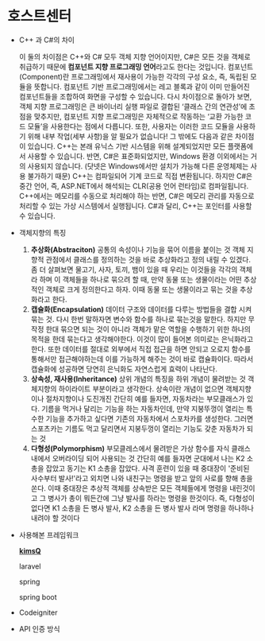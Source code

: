 # 호스트센터

- C++ 과 C#의 차이
    
    이 둘의 차이점은 C++와 C# 모두 객체 지향 언어이지만, C#은 모든 것을 객체로 취급하기 때문에 **컴포넌트 지향 프로그래밍 언어**라고도 한다는 것입니다.
    컴포넌트(Component)란 프로그래밍에서 재사용이 가능한 각각의 구성 요소, 즉, 독립된 모듈을 뜻합니다. 컴포넌트 기반 프로그래밍에서는 레고 블록과 같이 이미 만들어진 컴포넌트들을 조합하여 화면을 구성할 수 있습니다.
    다시 차이점으로 돌아가 보면, 객체 지향 프로그래밍은 큰 바이너리 실행 파일로 결합된 ‘클래스 간의 연관성’에 초점을 맞추지만, 컴포넌트 지향 프로그래밍은 자체적으로 작동하는 ‘교환 가능한 코드 모듈’을 사용한다는 점에서 다릅니다. 또한, 사용자는 이러한 코드 모듈을 사용하기 위해 내부 작업(세부 사항)을 알 필요가 없습니다!
    그 밖에도 다음과 같은 차이점이 있습니다.
    C++는 본래 유닉스 기반 시스템을 위해 설계되었지만 모든 플랫폼에서 사용할 수 있습니다. 반면, C#은 표준화되었지만, Windows 환경 이외에서는 거의 사용되지 않습니다. (닷넷은 Windows에서만 설치가 가능해 다른 운영체제는 사용 불가하기 때문)
    C++는 컴파일되어 기계 코드로 직접 변환됩니다. 하지만 C#은 중간 언어, 즉, ASP.NET에서 해석되는 CLR(공용 언어 런타임)로 컴파일됩니다.
    C++에서는 메모리를 수동으로 처리해야 하는 반면, C#은 메모리 관리를 자동으로 처리할 수 있는 가상 시스템에서 실행됩니다.
    C#과 달리, C++는 포인터를 사용할 수 있습니다.
    
- 객체지향의 특징
    1. **추상화(Abstraciton)**
    공통의 속성이나 기능을 묶어 이름을 붙이는 것
    객체 지향적 관점에서 클래스를 정의하는 것을 바로 추상화라고 정의 내릴 수 있겠다.
    좀 더 살펴보면 물고기, 사자, 토끼, 뱀이 있을 때 우리는 이것들을 각각의 객체라 하며 이 객체들을 하나로 묶으려 할 때,
    만약 동물 또는 생물이라는 어떤 추상적인 객체로 크게 정의한다고 하자. 이때 동물 또는 생물이라고 묶는 것을 추상화라고 한다.
    2. **캡슐화(Encapsulation)**
    데이터 구조와 데이터를 다루는 방법들을 결합 시켜 묶는 것. 다시 한번 말하자면 변수와 함수를 하나로 묶는것을 말한다.
    하지만 무작정 한대 묶으면 되는 것이 아니라
    객체가 맡은 역할을 수행하기 위한 하나의 목적을 한데 묶는다고 생각해야한다. 이것이 많이 들어본 의미로는 은닉화라고 한다.
    또한 데이터를 절대로 외부에서 직접 접근을 하면 안되고 오로지 함수를 통해서만 접근해야하는데 이를 가능하게 해주는 것이 바로 캡슐화이다.
    따라서 캡슐화에 성공하면 당연히 은닉화도 자연스럽게 효력이 나타난다.
    3. **상속성, 재사용(Inheritance)**
    상위 개념의 특징을 하위 개념이 물려받는 것
    객체지향의 하이라이트 부분이라고 생각한다. 상속이란 개념이 없으면 객체지향이나 절차지향이나 도진개진
    간단히 예를 들자면, 자동차라는 부모클래스가 있다.
    기름을 먹거나 달리는 기능을 하는 자동차인데,
    만약 지붕뚜껑이 열리는 특수한 기능을 추가하고 싶다면 기존의 자동차에서 스포차카를 생성한다.
    그러면 스포츠카는 기름도 먹고 달리면서 지붕두껑이 열리는 기능도 갖춘 자동차가 되는 것
    4. **다형성(Polymorphism)**
    부모클레스에서 물려받은 가상 함수를 자식 클래스 내에서 오버라이딩 되어 사용되는 것
    간단히 예를 들자면
    군대에서 나는 K2 소총을 잡았고 동기는 K1 소총을 잡았다. 사격 훈련이 있을 때 중대장이 '준비된 사수부터 발사!'라고 외치면
    나와 내친구는 명령을 받고 앞의 사로를 향해 총을 쏜다. 이때 중대장은 추상적 객체를 상속받은 모든 객체들에게 명령을 내린것이고
    그 병사가 총이 뭐든간에 그냥 발사를 하라는 명령을 한것이다.
    즉, 다형성이 없다면 K1 소총을 든 병사 발사, K2 소총을 든 병사 발사 라며 명령을 하나하나 내려야 할 것이다
- 사용해본 프레임워크
    
    **[kimsQ](https://www.youtube.com/watch?v=qq8G0ffTTcc)**
    
    laravel
    
    spring
    
    spring boot
    
- Codeigniter
- API 인증 방식